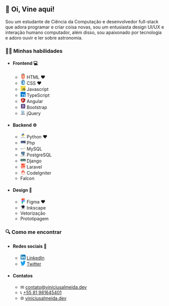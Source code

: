 <h2>👋 Oi, Vine aqui!</h2>
<p>
    Sou um estudante de Ciência da Computação e desenvolvedor full-stack que adora
    programar e criar coisa novas, sou um entusiasta design UI/UX e interação humano
    computador, além disso, sou apaixonado por tecnologia e adoro ouvir e ler sobre
    astronomia.
</p>
<h3>👨‍💻 Minhas habilidades</h3>
<ul>
    <li>
        <h4>Frontend 💻</h4>
        <ul>
            <li>
                <img src="https://raw.githubusercontent.com/devicons/devicon/master/icons/html5/html5-original-wordmark.svg" alt="html5" width="16" height="16" />
                HTML ❤
            </li>
            <li>
                <img src="https://raw.githubusercontent.com/devicons/devicon/master/icons/css3/css3-original-wordmark.svg" alt="css3" width="16" height="16" />
                CSS ❤
            </li>
            <li>
                <img src="https://raw.githubusercontent.com/devicons/devicon/master/icons/javascript/javascript-original.svg" alt="javascript" width="16" height="16" /> 
                Javascript
            </li>
            <li>
                <img src="https://raw.githubusercontent.com/devicons/devicon/master/icons/typescript/typescript-original.svg" alt="typescript" width="16" height="16" />
                TypeScript
            </li>
            <li>
                <img src="https://raw.githubusercontent.com/devicons/devicon/master/icons/angularjs/angularjs-original.svg" alt="angular-js" width="16" height="16" />
                Angular
            </li>
            <li>
                <img src="https://github.com/devicons/devicon/raw/master/icons/bootstrap/bootstrap-plain-wordmark.svg" alt="bootstrap" width="16" height="16" />
                Bootstrap
            </li>
            <li>
                <img src="https://github.com/devicons/devicon/raw/master/icons/jquery/jquery-original-wordmark.svg" alt="jquery" width="16" height="16" />
                jQuery
            </li>
        </ul>
    </li>
    <li>
        <h4>Backend ⚙</h4>
        <ul>
            <li>
                <img src="https://raw.githubusercontent.com/devicons/devicon/master/icons/python/python-original-wordmark.svg" alt="python" width="16" height="16" />
                Python ❤
            </li>
            <li>
                <img src="https://raw.githubusercontent.com/devicons/devicon/master/icons/php/php-original.svg" alt="php" width="16" height="16" />
                Php
            </li>
            <li>
                <img src="https://raw.githubusercontent.com/devicons/devicon/master/icons/mysql/mysql-original-wordmark.svg" alt="mysql" width="16" height="16" />
                MySQL
            </li>
            <li>
                <img src="https://raw.githubusercontent.com//devicons/devicon/master/icons/postgresql/postgresql-original-wordmark.svg" alt="postgreSQL" width="16" height="16" />
                PostgreSQL
            </li>
            <li>
                <img src="https://raw.githubusercontent.com//devicons/devicon/master/icons/django/django-original.svg" alt="postgreSQL" width="16" height="16" />
                Django
            </li>
            <li>
                <img src="https://raw.githubusercontent.com/devicons/devicon/master/icons/laravel/laravel-plain-wordmark.svg" alt="laravel" width="16" height="16" />
                Laravel
            </li>
            <li>
                <img src="https://raw.githubusercontent.com/devicons/devicon/master/icons/codeigniter/codeigniter-plain-wordmark.svg" alt="codeigniter" width="16" height="16" />
                CodeIgniter
            </li>
            <li>
                Falcon
            </li>
        </ul>
    </li>
    <li>
        <h4>Design 🎨</h4>
        <ul>
            <li>
                <img src="https://raw.githubusercontent.com/devicons/devicon/master/icons/figma/figma-original.svg" alt="figma" width="16" height="16" />
                Figma ❤
            </li>
            <li>
                <img src="https://raw.githubusercontent.com/devicons/devicon/master/icons/inkscape/inkscape-original-wordmark.svg" alt="inkscape" width="16" height="16" />
                Inkscape
            </li>
            <li>
                Vetorização
            </li>
            <li>
                Prototipagem
            </li>
        </ul>
    </li>
</ul>
<h3>🔍 Como me encontrar</h3>
<ul>
    <li>
        <h4>Redes sociais 👥</h4>
        <ul>
            <li>
                <img src="https://raw.githubusercontent.com/devicons/devicon/master/icons/linkedin/linkedin-original.svg" alt="linkedin" width="16" height="16" />
                <a href="https://linkedin.com/in/vinesnts">LinkedIn</a>
            </li>
            <li>
                <img src="https://raw.githubusercontent.com/devicons/devicon/master/icons/twitter/twitter-original.svg" alt="linkedin" width="16" height="16" />
                <a href="https://twitter.com/vinesnts">Twitter</a>
            </li>
        </ul>
    </li>
    <li>
        <h4>Contatos</h4>
        <ul>
            <li>
                ✉ <a href="mailto:contato@viniciusalmeida.dev">contato@viniciusalmeida.dev</a>
            </li>
            <li>
                📞 <a href="https://wa.me/message/P2IWW4QTZN7TI1">+55 81 981645401</a>
            </li>
            <li>
                🌐 <a href="https:viniciusalmeida.dev">viniciusalmeida.dev</a>
            </li>
        </ul>
    </li>
</ul>